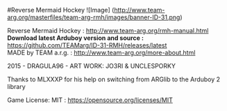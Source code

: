 #Reverse Mermaid Hockey
![Image]
(http://www.team-arg.org/masterfiles/team-arg-rmh/images/banner-ID-31.png)

Reverse Mermaid Hockey : http://www.team-arg.org/rmh-manual.html  
**Download latest Arduboy version and source :** https://github.com/TEAMarg/ID-31-RMH/releases/latest  
MADE by TEAM a.r.g. : http://www.team-arg.org/more-about.html

2015 - DRAGULA96 - ART WORK: JO3RI & UNCLESPORKY

Thanks to MLXXXP for his help on switching from ARGlib to the Arduboy 2 library

Game License: MIT : https://opensource.org/licenses/MIT
